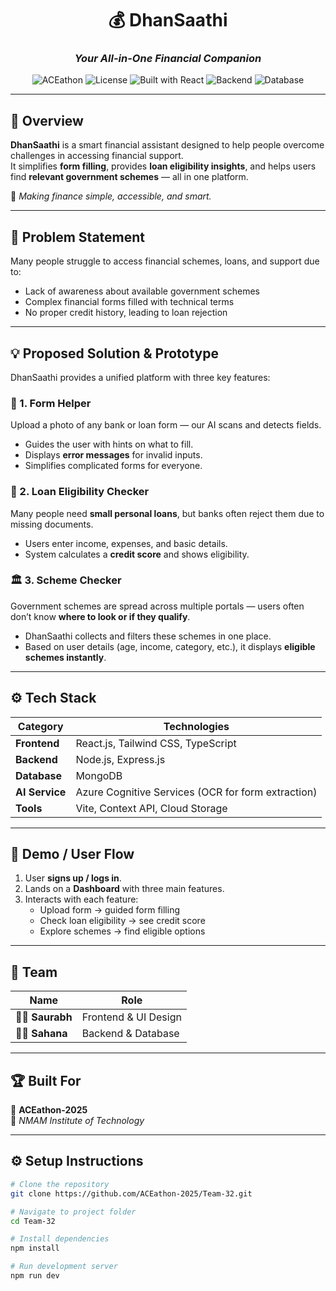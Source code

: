 <div align="center">

# 💰 DhanSaathi  
### *Your All-in-One Financial Companion*

![ACEathon](https://img.shields.io/badge/Hackathon-ACEathon%202025-blueviolet)
![License](https://img.shields.io/badge/License-MIT-green)
![Built with React](https://img.shields.io/badge/Frontend-React.js-blue)
![Backend](https://img.shields.io/badge/Backend-Node.js-orange)
![Database](https://img.shields.io/badge/Database-MongoDB-brightgreen)

</div>

---

## 🌟 Overview  
**DhanSaathi** is a smart financial assistant designed to help people overcome challenges in accessing financial support.  
It simplifies **form filling**, provides **loan eligibility insights**, and helps users find **relevant government schemes** — all in one platform.  

💬 *Making finance simple, accessible, and smart.*

---

## 🧩 Problem Statement  
Many people struggle to access financial schemes, loans, and support due to:
- Lack of awareness about available government schemes  
- Complex financial forms filled with technical terms  
- No proper credit history, leading to loan rejection  

---

## 💡 Proposed Solution & Prototype  
DhanSaathi provides a unified platform with three key features:

### 📝 1. Form Helper  
Upload a photo of any bank or loan form — our AI scans and detects fields.  
- Guides the user with hints on what to fill.  
- Displays **error messages** for invalid inputs.  
- Simplifies complicated forms for everyone.  

### 💸 2. Loan Eligibility Checker  
Many people need **small personal loans**, but banks often reject them due to missing documents.  
- Users enter income, expenses, and basic details.  
- System calculates a **credit score** and shows eligibility.  

### 🏛️ 3. Scheme Checker  
Government schemes are spread across multiple portals — users often don’t know **where to look or if they qualify**.  
- DhanSaathi collects and filters these schemes in one place.  
- Based on user details (age, income, category, etc.), it displays **eligible schemes instantly**.  

---

## ⚙️ Tech Stack  

| Category | Technologies |
|-----------|--------------|
| **Frontend** | React.js, Tailwind CSS, TypeScript |
| **Backend** | Node.js, Express.js |
| **Database** | MongoDB |
| **AI Service** | Azure Cognitive Services (OCR for form extraction) |
| **Tools** | Vite, Context API, Cloud Storage |

---

## 🎥 Demo / User Flow  

1. User **signs up / logs in**.  
2. Lands on a **Dashboard** with three main features.  
3. Interacts with each feature:
   - Upload form → guided form filling  
   - Check loan eligibility → see credit score  
   - Explore schemes → find eligible options  

---

## 🧠 Team  

| Name | Role |
|------|------|
| 👩‍💻 **Saurabh** | Frontend & UI Design |
| 👩‍💻 **Sahana** | Backend & Database |


---

## 🏆 Built For  
🎯 **ACEathon-2025**  
🏫 *NMAM Institute of Technology*

---

## ⚙️ Setup Instructions  

```bash
# Clone the repository
git clone https://github.com/ACEathon-2025/Team-32.git

# Navigate to project folder
cd Team-32

# Install dependencies
npm install

# Run development server
npm run dev
